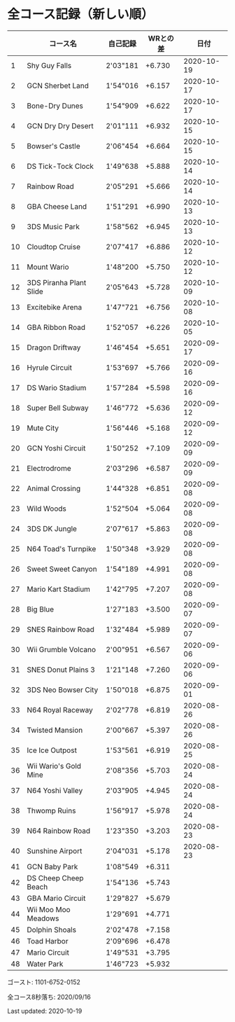 # 全コース記録（新しい順）

||コース名|自己記録|WRとの差|日付
|--|--|--|--|--|
|1|Shy Guy Falls|2'03"181|+6.730|2020-10-19|
|2|GCN Sherbet Land|1'54"016|+6.157|2020-10-17|
|3|Bone-Dry Dunes|1'54"909|+6.622|2020-10-17|
|4|GCN Dry Dry Desert|2'01"111|+6.932|2020-10-15|
|5|Bowser's Castle|2'06"454|+6.664|2020-10-15|
|6|DS Tick-Tock Clock|1'49"638|+5.888|2020-10-14|
|7|Rainbow Road|2'05"291|+5.666|2020-10-14|
|8|GBA Cheese Land|1'51"291|+6.990|2020-10-13|
|9|3DS Music Park|1'58"562|+6.945|2020-10-13|
|10|Cloudtop Cruise|2'07"417|+6.886|2020-10-12|
|11|Mount Wario|1'48"200|+5.750|2020-10-12|
|12|3DS Piranha Plant Slide|2'05"643|+5.728|2020-10-09|
|13|Excitebike Arena|1'47"721|+6.756|2020-10-08|
|14|GBA Ribbon Road|1'52"057|+6.226|2020-10-05|
|15|Dragon Driftway|1'46"454|+5.651|2020-09-17|
|16|Hyrule Circuit|1'53"697|+5.766|2020-09-16|
|17|DS Wario Stadium|1'57"284|+5.598|2020-09-16|
|18|Super Bell Subway|1'46"772|+5.636|2020-09-12|
|19|Mute City|1'56"446|+5.168|2020-09-12|
|20|GCN Yoshi Circuit|1'50"252|+7.109|2020-09-09|
|21|Electrodrome|2'03"296|+6.587|2020-09-09|
|22|Animal Crossing|1'44"328|+6.851|2020-09-08|
|23|Wild Woods|1'52"504|+5.064|2020-09-08|
|24|3DS DK Jungle|2'07"617|+5.863|2020-09-08|
|25|N64 Toad's Turnpike|1'50"348|+3.929|2020-09-08|
|26|Sweet Sweet Canyon|1'54"189|+4.991|2020-09-08|
|27|Mario Kart Stadium|1'42"795|+7.207|2020-09-08|
|28|Big Blue|1'27"183|+3.500|2020-09-07|
|29|SNES Rainbow Road|1'32"484|+5.989|2020-09-07|
|30|Wii Grumble Volcano|2'00"951|+6.567|2020-09-06|
|31|SNES Donut Plains 3|1'21"148|+7.260|2020-09-06|
|32|3DS Neo Bowser City|1'50"018|+6.875|2020-09-01|
|33|N64 Royal Raceway|2'02"778|+6.819|2020-08-26|
|34|Twisted Mansion|2'00"667|+5.397|2020-08-26|
|35|Ice Ice Outpost|1'53"561|+6.919|2020-08-25|
|36|Wii Wario's Gold Mine|2'08"356|+5.703|2020-08-24|
|37|N64 Yoshi Valley|2'03"905|+4.945|2020-08-24|
|38|Thwomp Ruins|1'56"917|+5.978|2020-08-24|
|39|N64 Rainbow Road|1'23"350|+3.203|2020-08-23|
|40|Sunshine Airport|2'04"031|+5.178|2020-08-23|
|41|GCN Baby Park|1'08"549|+6.311||
|42|DS Cheep Cheep Beach|1'54"136|+5.743||
|43|GBA Mario Circuit|1'29"827|+5.679||
|44|Wii Moo Moo Meadows|1'29"691|+4.771||
|45|Dolphin Shoals|2'02"478|+7.158||
|46|Toad Harbor|2'09"696|+6.478||
|47|Mario Circuit|1'49"531|+3.795||
|48|Water Park|1'46"723|+5.932||

ゴースト: 1101-6752-0152

全コース8秒落ち: 2020/09/16

Last updated: 2020-10-19
